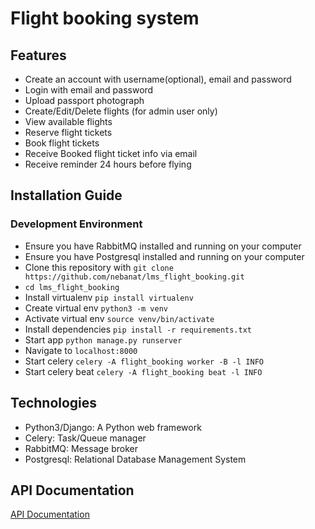 # Flight booking system

## Features
- Create an account with username(optional), email and password
- Login with email and password
- Upload passport photograph
- Create/Edit/Delete flights (for admin user only)
- View available flights
- Reserve flight tickets
- Book flight tickets
- Receive Booked flight ticket info via email
- Receive reminder 24 hours before flying


## Installation Guide

### Development Environment
- Ensure you have RabbitMQ installed and running on your computer
- Ensure you have Postgresql installed and running on your computer
- Clone this repository with `git clone https://github.com/nebanat/lms_flight_booking.git`
- `cd lms_flight_booking`
- Install virtualenv `pip install virtualenv`
- Create virtual env `python3 -m venv`
- Activate virtual env `source venv/bin/activate`
- Install dependencies `pip install -r requirements.txt`
- Start app `python manage.py runserver`
- Navigate to `localhost:8000`
- Start celery `celery -A flight_booking worker -B -l INFO`
- Start celery beat `celery -A flight_booking beat -l INFO`

## Technologies
- Python3/Django: A Python web framework
- Celery: Task/Queue manager
- RabbitMQ: Message broker
- Postgresql: Relational Database Management System 

## API Documentation
[API Documentation](https://documenter.getpostman.com/view/2364904/S1EQSdUK)



